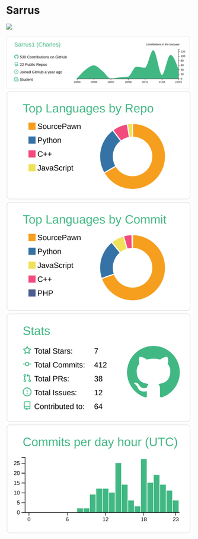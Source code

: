 # Sarrus

![](https://komarev.com/ghpvc/?username=Sarrus1)

[![](https://raw.githubusercontent.com/Sarrus1/Sarrus1/master/profile-summary-card-output/vue/0-profile-details.svg)](https://github.com/Sarrus1/github-profile-summary-cards)
[![](https://raw.githubusercontent.com/Sarrus1/Sarrus1/master/profile-summary-card-output/vue/1-repos-per-language.svg)](https://github.com/Sarrus1/github-profile-summary-cards) [![](https://raw.githubusercontent.com/Sarrus1/Sarrus1/master/profile-summary-card-output/vue/2-most-commit-language.svg)](https://github.com/Sarrus1/github-profile-summary-cards)
[![](https://raw.githubusercontent.com/Sarrus1/Sarrus1/master/profile-summary-card-output/vue/3-stats.svg)](https://github.com/Sarrus1/github-profile-summary-cards) [![](https://raw.githubusercontent.com/Sarrus1/Sarrus1/master/profile-summary-card-output/vue/4-productive-time.svg)](https://github.com/Sarrus1/github-profile-summary-cards)
